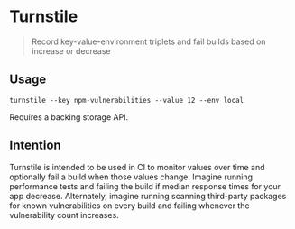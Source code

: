 # Turnstile 

> Record key-value-environment triplets and fail builds based on increase or decrease

## Usage
```
turnstile --key npm-vulnerabilities --value 12 --env local
```

Requires a backing storage API. 

## Intention 
Turnstile is intended to be used in CI to monitor values over time and optionally fail a build when those values change. Imagine running
performance tests and failing the build if median response times for your app decrease. Alternately, imagine running scanning third-party packages for known vulnerabilities on every build and failing whenever the vulnerability count increases. 
